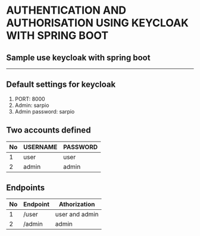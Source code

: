 # AUTHENTICATION AND AUTHORISATION USING KEYCLOAK WITH SPRING BOOT
## Sample use keycloak with spring boot
___

## Default settings for keycloak
1. PORT: 8000
2. Admin: sarpio
3. Admin password: sarpio

## Two accounts defined

| No| USERNAME  | PASSWORD |
|---| --------- | -------- |
| 1 | user      | user     |
| 2 | admin     | admin    |


## Endpoints

| No| Endpoint  | Athorization   |
|---| --------- | ------------   |
| 1 | /user     | user and admin |
| 2 | /admin    | admin          |
